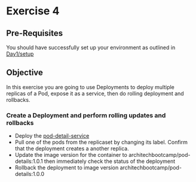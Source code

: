 # Exercise 4 #

## Pre-Requisites ##

You should have successfully set up your environment as outlined in [Day1/setup](./setup.md)

## Objective ##

In this exercise you are going to use Deployments to deploy multiple replicas of a Pod, expose it as a service, then do rolling deployment and rollbacks.

### Create a Deployment and perform rolling updates and rollbacks ###

* Deploy the [pod-detail-service](../../services/pod-details-service.yml)
* Pull one of the pods from the replicaset by changing its label.  Confirm that the deployment creates a another replica.
* Update the image version for the container to architechbootcamp/pod-details:1.0.1 then immediately check the status of the deployment
* Rollback the deployment to image version architechbootcamp/pod-details:1.0.0